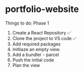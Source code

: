# portfolio-website

Things to do: Phase 1
1. Create a React Repository ✅
2. Clone the project to VS code ✅
3. Add required packages
4. Initliaze an empty view.
5. Add a bundler - parcel
6. Push the initial code
7. Plan the view
